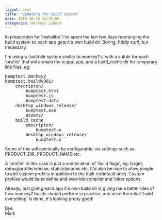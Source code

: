 ```yaml
---
layout: post
title: "Updating the build system"
date: 2015-10-30 18:35:00
categories: monkey2 update
---
```


In preparation for 'makelibs' I've spent the last few days rearranging the build system so each app gets it's own build dir. Boring, fiddly stuff, but necessary.

I'm using a .build dir system similar to monkey1's, with a subdir for each 'profile' that will contain the output app, and a build_cache dir for temporary link files, eg:

<pre>
bumptest.monkey2
bumptest.buildv001/
    emscripten/
        bumptest.html
        bumptest.js
        bumptest.data
    desktop_windows_release/
        bumptest.exe
        assets/
    build_cache
        emscripten/
            bumptest.o
        desktop_windows_release/
            bumptest.o
</pre>

Some of this will eventually be configurable, via settings such as PRODUCT_DIR, PRODUCT_NAME etc.

A 'profile' in this case is just a combination of 'build flags', eg: target; debug/profile/release; static/dynamic etc. It'd also be nice to allow people to add custom profiles in addition to the built-in/default ones. Custom profiles would be to define and override compiler and linker options.

Already, just giving each app it's own build dir is giving me a better idea of how monkey2 builds should perform in practice, and once the initial 'build everything' is done, it's looking pretty good!

Bye  
Mark
